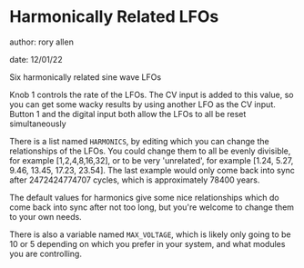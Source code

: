 # Harmonically Related LFOs

author: rory allen

date: 12/01/22

Six harmonically related sine wave LFOs

Knob 1 controls the rate of the LFOs. The CV input is added to this value, so you can get some wacky results by using another LFO as the CV input.
Button 1 and the digital input both allow the LFOs to all be reset simultaneously

There is a list named ```HARMONICS```, by editing which you can change the relationships of the LFOs.
You could change them to all be evenly divisible, for example [1,2,4,8,16,32], or to be very 'unrelated', for example [1.24, 5.27, 9.46, 13.45, 17.23, 23.54].
The last example would only come back into sync after 2472424774707 cycles, which is approximately 78400 years.

The default values for harmonics give some nice relationships which do come back into sync after not too long, but you're welcome to change them to your own needs.

There is also a variable named ```MAX_VOLTAGE```, which is likely only going to be 10 or 5 depending on which you prefer in your system, and what modules you are controlling.
